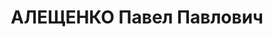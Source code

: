 ---
title: АЛЕЩЕНКО Павел Павлович
description: Род. в 1909. Уроженец и житель Черниговской губ., проживал в Семеновском
  р-не. Обвинение по политическим мотивам. Осужден 01.06.1949 ОСО МГБ СССР к ссылке
  на поселение в Долгомостовский р-он КК. Реабилитирован 21.01.2004 прокуратурой КК.
---